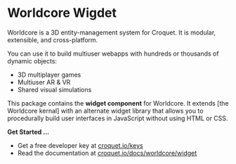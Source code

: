 # Worldcore Wigdet

Worldcore is a 3D entity-management system for Croquet. It is modular, extensible, and cross-platform.

You can use it to build multiuser webapps with hundreds or thousands of dynamic objects:

* 3D multiplayer games
* Multiuser AR & VR
* Shared visual simulations

This package contains the **widget component** for Worldcore. It extends [the Worldcore kernal] with an alternate widget library that allows you to procedurally build user interfaces in JavaScript without using HTML or CSS.



**Get Started ...**

* Get a free developer key at [croquet.io/keys](https://croquet.io/keys/)
* Read the documentation at [croquet.io/docs/worldcore/widget](https://croquet.io/docs/croquet/worldcore/widget)
